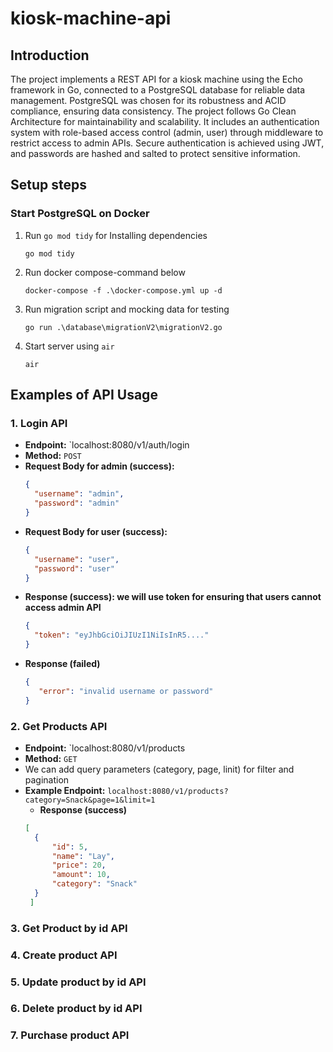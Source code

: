 # kiosk-machine-api

## Introduction
The project implements a REST API for a kiosk machine using the Echo framework in Go, connected to a PostgreSQL database for reliable data management. PostgreSQL was chosen for its robustness and ACID compliance, ensuring data consistency. The project follows Go Clean Architecture for maintainability and scalability. It includes an authentication system with role-based access control (admin, user) through middleware to restrict access to admin APIs. Secure authentication is achieved using JWT, and passwords are hashed and salted to protect sensitive information.

## Setup steps
### Start PostgreSQL on Docker
1. Run ```go mod tidy``` for Installing dependencies
   
   ```
   go mod tidy
   ```
   
3. Run docker compose-command below
   
   ```
   docker-compose -f .\docker-compose.yml up -d
   ```
4. Run migration script and mocking data for testing
   
   ```
   go run .\database\migrationV2\migrationV2.go
   ```
5. Start server using ```air```
   ```
   air
   ```
## Examples of API Usage
### 1. Login API
- **Endpoint:** `localhost:8080/v1/auth/login
- **Method:** `POST`
- **Request Body for admin (success):**
  ```json
  {
    "username": "admin",
    "password": "admin"
  }
  ```
- **Request Body for user (success):**
  ```json
  {
    "username": "user",
    "password": "user"
  }
  ```
- **Response (success): we will use token for ensuring that users cannot access admin API**
  ```json
  {
    "token": "eyJhbGciOiJIUzI1NiIsInR5...."
  }
  ```
- **Response (failed)**
  ```json
  {
     "error": "invalid username or password"
  }
  ```
### 2. Get Products API
- **Endpoint:** `localhost:8080/v1/products
- **Method:** `GET`
- We can add query parameters (category, page, linit) for filter and pagination
- **Example Endpoint:** ```localhost:8080/v1/products?category=Snack&page=1&limit=1```
  - **Response (success)**
  ```json
  [
    {
        "id": 5,
        "name": "Lay",
        "price": 20,
        "amount": 10,
        "category": "Snack"
    }
   ]
  ```
### 3. Get Product by id API
### 4. Create product API
### 5. Update product by id API
### 6. Delete product by id API
### 7. Purchase product API

